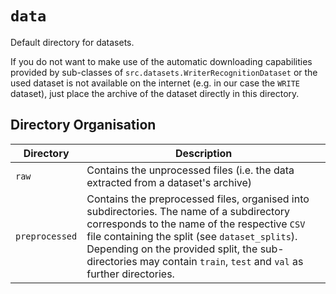 # `data`
Default directory for datasets.
   
If you do not want to make use of the automatic downloading capabilities provided by sub-classes of `src.datasets.WriterRecognitionDataset` or the used dataset is not available on the internet (e.g. in our case the `WRITE` dataset), just place the archive of the dataset directly in this directory. 

## Directory Organisation

| Directory | Description |
| ------------- |-------------|
| `raw` | Contains the unprocessed files (i.e. the data extracted from a dataset's archive) |
| `preprocessed` | Contains the preprocessed files, organised into subdirectories. The name of a subdirectory corresponds to the name of the respective `CSV` file containing the split (see `dataset_splits`). Depending on the provided split, the sub-directories may contain `train`, `test` and `val` as further directories. |